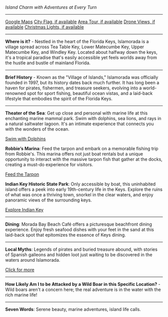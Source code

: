 *Island Charm with Adventures at Every Turn*

---

[Google Maps](https://www.google.com/maps/place/Islamorada,+FL/data=!3m1!1e3)
[City Flag, if available](https://www.google.com/search?tbm=isch&q=Islamorada+Flag+Picture)
[Area Tour, if available](https://www.youtube.com/results?search_query=Islamorada+4k+tour)
[Drone Views, if available](https://www.youtube.com/results?search_query=Islamorada+4k+drone)
[Christmas Lights, if available](https://www.youtube.com/results?search_query=Islamorada+christmas+lights)

---

**Where is it?** - Nestled in the heart of the Florida Keys, Islamorada is a village spread across Tea Table Key, Lower Matecumbe Key, Upper Matecumbe Key, and Windley Key. Located about halfway down the keys, it's a tropical paradise that's easily accessible yet feels worlds away from the hustle and bustle of mainland Florida.

---

**Brief History** - Known as the "Village of Islands," Islamorada was officially founded in 1997, but its history dates back much further. It has long been a haven for pirates, fishermen, and treasure seekers, evolving into a world-renowned spot for sport fishing, beautiful ocean vistas, and a laid-back lifestyle that embodies the spirit of the Florida Keys.

---

**Theater of the Sea**: Get up close and personal with marine life at this enchanting marine mammal park. Swim with dolphins, sea lions, and rays in a natural saltwater lagoon. It's an intimate experience that connects you with the wonders of the ocean.

[Swim with Dolphins](https://www.youtube.com/results?search_query=Islamorada+Theater+of+the+Sea)

**Robbie’s Marina**: Feed the tarpon and embark on a memorable fishing trip from Robbie's. This marina offers not just boat rentals but a unique opportunity to interact with the massive tarpon fish that gather at the docks, creating a must-do experience for visitors.

[Feed the Tarpon](https://www.youtube.com/results?search_query=Islamorada+Robbie’s+Marina)

**Indian Key Historic State Park**: Only accessible by boat, this uninhabited island offers a peek into early 19th-century life in the Keys. Explore the ruins of what was once a thriving town, snorkel in the clear waters, and enjoy panoramic views of the surrounding keys.

[Explore Indian Key](https://www.youtube.com/results?search_query=Islamorada+Indian+Key+Historic+State+Park)

---

**Dining**: Morada Bay Beach Café offers a picturesque beachfront dining experience. Enjoy fresh seafood dishes with your feet in the sand at this laid-back spot that epitomizes the essence of Keys dining.

---

**Local Myths**: Legends of pirates and buried treasure abound, with stories of Spanish galleons and hidden loot just waiting to be discovered in the waters around Islamorada.

[Click for more](https://www.google.com/search?q=Islamorada+pirate+legends)

---

**How Likely Am I to be Attacked by a Wild Boar in this Specific Location?** - Wild boars aren't a concern here; the real adventure is in the water with the rich marine life!

---

**Seven Words**: Serene beauty, marine adventures, island life calls.